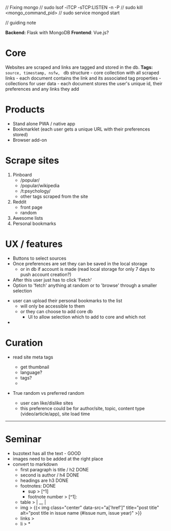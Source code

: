 // Fixing mongo
// sudo lsof -iTCP -sTCP:LISTEN -n -P
// sudo kill <mongo_command_pid>
// sudo service mongod start

// guiding note 

**Backend:** Flask with MongoDB 
**Frontend**: Vue.js?

# Core
Websites are scraped and links are tagged and stored in the db. 
**Tags:** `source, timestamp, nsfw, `
db structure
    - core collection with all scraped links 
        - each document contains the link and its associated tag properties
    - collections for user data
        - each document stores the user's unique id, their preferences and any links they add

# Products
- Stand alone PWA / native app
- Bookmarklet (each user gets a unique URL with their preferences stored)
- Browser add-on

# Scrape sites
1. Pinboard 
    - /popular/
    - /popular/wikipedia
    - /t:psychology/
    - other tags scraped from the site
2. Reddit
    - front page
    - random
3. Awesome lists
4. Personal bookmarks

# UX / features
* Buttons to select sources
* Once preferences are set they can be saved in the local storage
    * or in db if account is made (read local storage for only 7 days to push account creation?)
* After this user just has to click 'Fetch'
* Option to 'fetch' anything at random or to 'browse' through a smaller selection

+ user can upload their personal bookmarks to the list
    + will only be accessible to them
    + or they can choose to add core db 
        + UI to allow selection which to add to core and which not
+ 

# Curation
- read site meta tags
    - get thumbnail 
    - language?
    - tags?
    - 

- True random vs preferred random
    - user can like/dislike sites
    - this preference could be for author/site, topic, content type (video/article/app), site load time


---------------------------------------------------------------------------

# Seminar 
* buzotext has all the text - GOOD 
* images need to be added at the right place 
* convert to markdown
  * first paragraph is title / h2 DONE
  * second is author / h4 DONE
  * headings are h3 DONE
  * footnotes: DONE
    * sup > [^1]
    * footnote number > [^1]:
  * table > | __ |
  * img > {{< img class="center" data-src="a['href']" title="post title" alt="post title in issue name (#issue num, issue year)" >}}
  * links > []()
  * li > * 